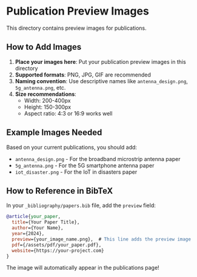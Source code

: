 # Publication Preview Images

This directory contains preview images for publications.

## How to Add Images

1. **Place your images here**: Put your publication preview images in this directory
2. **Supported formats**: PNG, JPG, GIF are recommended
3. **Naming convention**: Use descriptive names like `antenna_design.png`, `5g_antenna.png`, etc.
4. **Size recommendations**: 
   - Width: 200-400px
   - Height: 150-300px
   - Aspect ratio: 4:3 or 16:9 works well

## Example Images Needed

Based on your current publications, you should add:

- `antenna_design.png` - For the broadband microstrip antenna paper
- `5g_antenna.png` - For the 5G smartphone antenna paper  
- `iot_disaster.png` - For the IoT in disasters paper

## How to Reference in BibTeX

In your `_bibliography/papers.bib` file, add the `preview` field:

```bibtex
@article{your_paper,
  title={Your Paper Title},
  author={Your Name},
  year={2024},
  preview={your_image_name.png},  # This line adds the preview image
  pdf={/assets/pdf/your_paper.pdf},
  website={https://your-project.com}
}
```

The image will automatically appear in the publications page!
